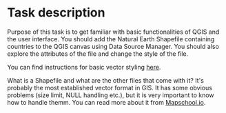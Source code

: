 # Task description
Purpose of this task is to get familiar with basic functionalities of QGIS and the user interface. You should add the Natural Earth Shapefile containing countries to the QGIS canvas using Data Source Manager. You should also explore the attributes of the file and change the style of the file. 

You can find instructions for basic vector styling [here](https://www.qgistutorials.com/en/docs/basic_vector_styling.html).

What is a Shapefile and what are the other files that come with it? It's probably the most established vector format in GIS. It has some obvious problems (size limit, NULL handling etc.), but it is very important to know how to handle themm. You can read more about it from [Mapschool.io](https://mapschool.io/).
